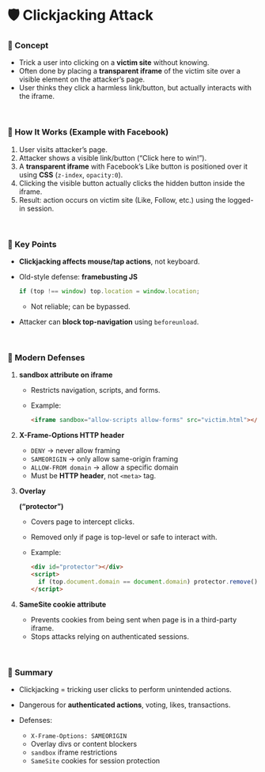 

# 🛡️ Clickjacking Attack

### 🔹 Concept

* Trick a user into clicking on a **victim site** without knowing.
* Often done by placing a **transparent iframe** of the victim site over a visible element on the attacker’s page.
* User thinks they click a harmless link/button, but actually interacts with the iframe.

<br>

### 🔹 How It Works (Example with Facebook)

1. User visits attacker’s page.
2. Attacker shows a visible link/button (“Click here to win!”).
3. A **transparent iframe** with Facebook’s Like button is positioned over it using **CSS** (`z-index`, `opacity:0`).
4. Clicking the visible button actually clicks the hidden button inside the iframe.
5. Result: action occurs on victim site (Like, Follow, etc.) using the logged-in session.

<br>

### 🔹 Key Points

* **Clickjacking affects mouse/tap actions**, not keyboard.
* Old-style defense: **framebusting JS**

  ```js
  if (top !== window) top.location = window.location;
  ```

  * Not reliable; can be bypassed.
* Attacker can **block top-navigation** using `beforeunload`.

<br>

### 🔹 Modern Defenses

1. **sandbox attribute on iframe**

   * Restricts navigation, scripts, and forms.
   * Example:

     ```html
     <iframe sandbox="allow-scripts allow-forms" src="victim.html"></iframe>
     ```

2. **X-Frame-Options HTTP header**

   * `DENY` → never allow framing
   * `SAMEORIGIN` → only allow same-origin framing
   * `ALLOW-FROM domain` → allow a specific domain
   * Must be **HTTP header**, not `<meta>` tag.

3. **Overlay <div> (“protector”)**

   * Covers page to intercept clicks.
   * Removed only if page is top-level or safe to interact with.
   * Example:

     ```html
     <div id="protector"></div>
     <script>
       if (top.document.domain == document.domain) protector.remove();
     </script>
     ```

4. **SameSite cookie attribute**

   * Prevents cookies from being sent when page is in a third-party iframe.
   * Stops attacks relying on authenticated sessions.

<br>

### 🔹 Summary

* Clickjacking = tricking user clicks to perform unintended actions.
* Dangerous for **authenticated actions**, voting, likes, transactions.
* Defenses:

  * `X-Frame-Options: SAMEORIGIN`
  * Overlay divs or content blockers
  * `sandbox` iframe restrictions
  * `SameSite` cookies for session protection

